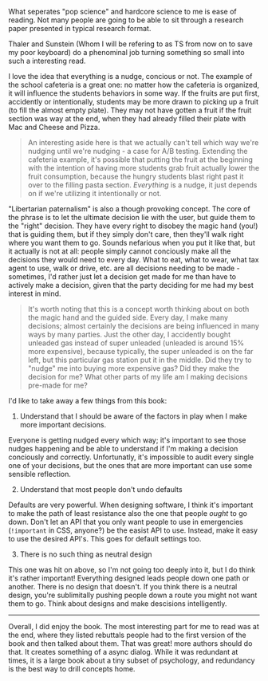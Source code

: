 What seperates "pop science" and hardcore science to me is ease of reading. Not many people are going to be able to sit through a research paper presented in typical research format.

Thaler and Sunstein (Whom I will be refering to as TS from now on to save my poor keyboard) do a phenominal job turning something so small into such a interesting read. 

I love the idea that everything is a nudge, concious or not. The example of the school cafeteria is a great one: no matter how the cafeteria is organized, it will influence the students behaviors in some way. If the fruits are put first, accidently or intentionally, students may be more drawn to picking up a fruit (to fill the almost empty plate). They may not have gotten a fruit if the fruit section was way at the end, when they had already filled their plate with Mac and Cheese and Pizza. 

> An interesting aside here is that we actually can't tell which way we're nudging until we're nudging - a case for A/B testing. Extending the cafeteria example, it's possible that putting the fruit at the beginning with the intention of having more students grab fruit actually lower the fruit consumption, because the hungry students blast right past it over to the filling pasta section. *Everything* is a nudge, it just depends on if we're utilizing it intentionally or not.

"Libertarian paternalism" is also a though provoking concept. The core of the phrase is to let the ultimate decision lie with the user, but guide them to the "right" decision. They have every right to disobey the magic hand (you!) that is guiding them, but if they simply don't care, then they'll walk right where you want them to go. Sounds nefarious when you put it like that, but it actually is not at all: people simply cannot conciously make all the decisions they would need to every day. What to eat, what to wear, what tax agent to use, walk or drive, etc. are all decisions needing to be made - sometimes, I'd rather just let a decision get made for me than have to actively make a decision, given that the party deciding for me had my best interest in mind. 

> It's worth noting that this is a concept worth thinking about on both the magic hand and the guided side. Every day, I make many decisions; almost certainly the decisions are being influenced in many ways by many parties. Just the other day, I accidently bought unleaded gas instead of super unleaded (unleaded is around 15% more expensive), because typically, the super unleaded is on the far left, but this particular gas station put it in the middle. Did they try to "nudge" me into buying more expensive gas? Did they make the decision for me? What other parts of my life am I making decisions pre-made for me?

I'd like to take away a few things from this book: 

1. Understand that I should be aware of the factors in play when I make more important decisions.

Everyone is getting nudged every which way; it's important to see those nudges happening and be able to understand if I'm making a decision conciously and correctly. Unfortunatly, it's impossible to audit every single one of your decisions, but the ones that are more important can use some sensible reflection.

2. Understand that most people don't undo defaults

Defaults are very powerful. When designing software, I think it's important to make the path of least resistance also the one that people _ought_ to go down. Don't let an API that you only want people to use in emergencies (`!important` in CSS, anyone?) be the easist API to use. Instead, make it easy to use the desired API's. This goes for default settings too.

3. There is no such thing as neutral design

This one was hit on above, so I'm not going too deeply into it, but I do think it's rather important! Everything designed leads people down one path or another. There is no design that doesn't. If you think there is a neutral design, you're sublimitally pushing people down a route you might not want them to go. Think about designs and make descisions intelligently.

---

Overall, I did enjoy the book. The most interesting part for me to read was at the end, where they listed rebuttals people had to the first version of the book and then talked about them. That was great! more authors should do that. It creates something of a async dialog. While it was redundant at times, it is a large book about a tiny subset of psychology, and redundancy is the best way to drill concepts home. 
